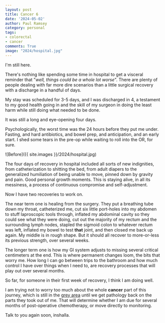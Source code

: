```yaml
---
layout: post
title: Cancer 6
date: '2024-05-02'
author: Paul Ramsey
category: personal
tags:
- colorectal
- cancer
comments: True
image: "2024/hospital.jpg"
---
```


I'm still here.

There's nothing like spending some time in hospital to get a visceral reminder that "*well, things could be a whole lot worse*". There are plenty of people dealing with far more dire scenarios than a little surgical recovery with a discharge in a handful of days. 

My stay was scheduled for 3-5 days, and I was discharged in 4, a testament to my good health going in and the skill of my surgeon in doing the least harm while still doing what needed to be done. 

It was still a long and eye-opening four days.

Psychologically, the worst time was the 24 hours before they put me under. Fasting, and hard antibiotics, and bowel prep, and anticipation, and an early start. I shed some tears in the pre-op while waiting to roll into the OR, for sure.

![Before]({{ site.images }}/2024/hospital.jpg)

The four days of recovery in hospital included all sorts of new indignities, from catheterization to shitting the bed, from adult diapers to the generalized humiliation of being unable to move, pinned down by gravity and pain. Good personal growth moments. This is staying alive, in all its messiness, a process of continuous compromise and self-adjustment.

Now I have two recoveries to work on.

The near term one is healing from the surgery. They put a breathing tube down my throat, catheterized me, cut six little port-holes into my abdomen to stuff laproscopic tools through, inflated my abdominal cavity so they could see what they were doing, cut out the majority of my rectum and the surrounding lymph nodes, stapled the sigmoid colon to whatever rectum was left, inflated my bowel to test **that** joint, and then closed me back up again. My middle is in rough shape. But it should all recover to more-or-less its previous strength, over several weeks.

The longer term one is how my GI system adjusts to missing several critical centimeters at the end. This is where permanent changes loom, the bits that worry me. How long I can go between trips to the bathroom and how much control I have over things when I need to, are recovery processes that will play out over several months. 

So far, for someone in their first week of recovery, I think I am doing well.

I am trying not to worry too much about the whole **cancer** part of this journey, which is still in the [grey area](cancer2.html) until we get pathology back on the parts they took out of me. That will determine whether I am due for several months of post-operative chemotherapy, or move directly to monitoring.

Talk to you again soon, inshalla.


